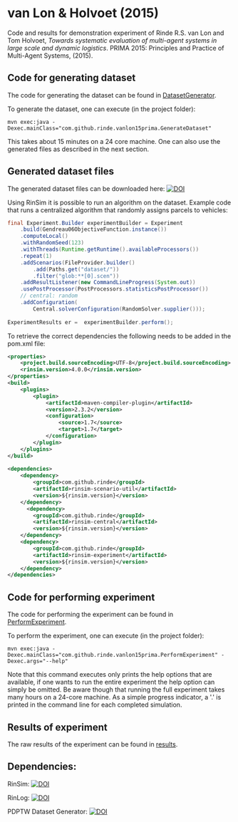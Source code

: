 # van Lon & Holvoet (2015) 
Code and results for demonstration experiment of Rinde R.S. van Lon and Tom Holvoet, _Towards systematic evaluation of  multi-agent systems in large scale and dynamic logistics_. PRIMA 2015: Principles and Practice of Multi-Agent Systems, (2015).

## Code for generating dataset

The code for generating the dataset can be found in [DatasetGenerator](src/main/java/com/github/rinde/vanlon15prima/GenerateDataset.java).

To generate the dataset, one can execute (in the project folder):

```shell
mvn exec:java -Dexec.mainClass="com.github.rinde.vanlon15prima.GenerateDataset"
```
This takes about 15 minutes on a 24 core machine. One can also use the generated files as described in the next section.

## Generated dataset files

The generated dataset files can be downloaded here: [![DOI](https://zenodo.org/badge/doi/10.5281/zenodo.27364.svg)](http://dx.doi.org/10.5281/zenodo.27364)

Using RinSim it is possible to run an algorithm on the dataset. Example code that runs a centralized algorithm that randomly assigns parcels to vehicles:

```java
final Experiment.Builder experimentBuilder = Experiment
	.build(Gendreau06ObjectiveFunction.instance())
	.computeLocal()
	.withRandomSeed(123)
	.withThreads(Runtime.getRuntime().availableProcessors())
	.repeat(1)
	.addScenarios(FileProvider.builder()
	    .add(Paths.get("dataset/"))
	    .filter("glob:**[0].scen"))
	.addResultListener(new CommandLineProgress(System.out))
	.usePostProcessor(PostProcessors.statisticsPostProcessor())
	// central: random
	.addConfiguration(
	    Central.solverConfiguration(RandomSolver.supplier()));	    
		    
ExperimentResults er =  experimentBuilder.perform();
```
To retrieve the correct dependencies the following needs to be added in the pom.xml file:
```xml
<properties>
	<project.build.sourceEncoding>UTF-8</project.build.sourceEncoding>
	<rinsim.version>4.0.0</rinsim.version>
</properties>
<build>
	<plugins>
		<plugin>
			<artifactId>maven-compiler-plugin</artifactId>
			<version>2.3.2</version>
			<configuration>
				<source>1.7</source>
				<target>1.7</target>
			</configuration>
		</plugin>
	</plugins>
</build>
	
<dependencies>
	<dependency>
		<groupId>com.github.rinde</groupId>
		<artifactId>rinsim-scenario-util</artifactId>
		<version>${rinsim.version}</version>
	</dependency>
	  <dependency>
        <groupId>com.github.rinde</groupId>
        <artifactId>rinsim-central</artifactId>
        <version>${rinsim.version}</version>
    </dependency>
	<dependency>
        <groupId>com.github.rinde</groupId>
        <artifactId>rinsim-experiment</artifactId>
        <version>${rinsim.version}</version>
    </dependency>
</dependencies>
```

## Code for performing experiment

The code for performing the experiment can be found in [PerformExperiment](src/main/java/com/github/rinde/vanlon15prima/PerformExperiment.java).

To perform the experiment, one can execute (in the project folder):
```shell
mvn exec:java -Dexec.mainClass="com.github.rinde.vanlon15prima.PerformExperiment" -Dexec.args="--help"
```
Note that this command executes only prints the help options that are available, if one wants to run the entire experiment the help option can simply be omitted. Be aware though that running the full experiment takes many hours on a 24-core machine. As a simple progress indicator, a '.' is printed in the command line for each completed simulation.

## Results of experiment

The raw results of the experiment can be found in [results](results/).

## Dependencies:

RinSim: [![DOI](https://zenodo.org/badge/doi/10.5281/zenodo.27360.svg)](http://dx.doi.org/10.5281/zenodo.27360)

RinLog: [![DOI](https://zenodo.org/badge/doi/10.5281/zenodo.27361.svg)](http://dx.doi.org/10.5281/zenodo.27361)

PDPTW Dataset Generator: [![DOI](https://zenodo.org/badge/doi/10.5281/zenodo.27362.svg)](http://dx.doi.org/10.5281/zenodo.27362)

